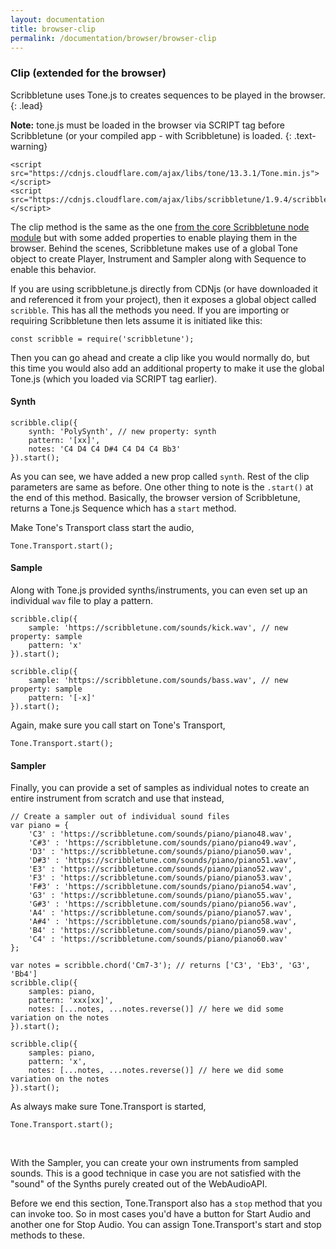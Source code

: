 ```yaml
---
layout: documentation
title: browser-clip
permalink: /documentation/browser/browser-clip
---
```


### Clip (extended for the browser)
Scribbletune uses Tone.js to creates sequences to be played in the browser. 
{: .lead}

**Note:** tone.js must be loaded in the browser via SCRIPT tag before Scribbletune (or your compiled app - with Scribbletune) is loaded.
{: .text-warning}

```
<script src="https://cdnjs.cloudflare.com/ajax/libs/tone/13.3.1/Tone.min.js"></script>
<script src="https://cdnjs.cloudflare.com/ajax/libs/scribbletune/1.9.4/scribbletune.js"></script>
```

The clip method is the same as the one [from the core Scribbletune node module](/documentation/core/clip) but with some added properties to enable playing them in the browser. Behind the scenes, Scribbletune makes use of a global Tone object to create Player, Instrument and Sampler along with Sequence to enable this behavior.

If you are using scribbletune.js directly from CDNjs (or have downloaded it and referenced it from your project), then it exposes a global object called `scribble`. This has all the methods you need. If you are importing or requiring Scribbletune then lets assume it is initiated like this:

```
const scribble = require('scribbletune');
```

Then you can go ahead and create a clip like you would normally do, but this time you would also add an additional property to make it use the global Tone.js (which you loaded via SCRIPT tag earlier).

#### Synth

```
scribble.clip({ 
	synth: 'PolySynth', // new property: synth
	pattern: '[xx]', 
	notes: 'C4 D4 C4 D#4 C4 D4 C4 Bb3' 
}).start();
```

As you can see, we have added a new prop called `synth`. Rest of the clip parameters are same as before. One other thing to note is the `.start()` at the end of this method. Basically, the browser version of Scribbletune, returns a Tone.js Sequence which has a `start` method.

Make Tone's Transport class start the audio,

```
Tone.Transport.start();
```

#### Sample

Along with Tone.js provided synths/instruments, you can even set up an individual `wav` file to play a pattern.
```
scribble.clip({ 
	sample: 'https://scribbletune.com/sounds/kick.wav', // new property: sample
	pattern: 'x'
}).start();

scribble.clip({ 
	sample: 'https://scribbletune.com/sounds/bass.wav', // new property: sample
	pattern: '[-x]'
}).start();
```

Again, make sure you call start on Tone's Transport,

```
Tone.Transport.start();
```

#### Sampler

Finally, you can provide a set of samples as individual notes to create an entire instrument from scratch and use that instead,

```
// Create a sampler out of individual sound files
var piano = {
	'C3' : 'https://scribbletune.com/sounds/piano/piano48.wav',
	'C#3' : 'https://scribbletune.com/sounds/piano/piano49.wav',
	'D3' : 'https://scribbletune.com/sounds/piano/piano50.wav',
	'D#3' : 'https://scribbletune.com/sounds/piano/piano51.wav',
	'E3' : 'https://scribbletune.com/sounds/piano/piano52.wav',
	'F3' : 'https://scribbletune.com/sounds/piano/piano53.wav',
	'F#3' : 'https://scribbletune.com/sounds/piano/piano54.wav',
	'G3' : 'https://scribbletune.com/sounds/piano/piano55.wav',
	'G#3' : 'https://scribbletune.com/sounds/piano/piano56.wav',
	'A4' : 'https://scribbletune.com/sounds/piano/piano57.wav',
	'A#4' : 'https://scribbletune.com/sounds/piano/piano58.wav',
	'B4' : 'https://scribbletune.com/sounds/piano/piano59.wav',
	'C4' : 'https://scribbletune.com/sounds/piano/piano60.wav'
};

var notes = scribble.chord('Cm7-3'); // returns ['C3', 'Eb3', 'G3', 'Bb4']
scribble.clip({
	samples: piano,
	pattern: 'xxx[xx]',
	notes: [...notes, ...notes.reverse()] // here we did some variation on the notes
}).start();

scribble.clip({
	samples: piano,
	pattern: 'x',
	notes: [...notes, ...notes.reverse()] // here we did some variation on the notes
}).start();
```
As always make sure Tone.Transport is started,
```
Tone.Transport.start();
```
<br>

With the Sampler, you can create your own instruments from sampled sounds. This is a good technique in case you are not satisfied with the "sound" of the Synths purely created out of the WebAudioAPI.

Before we end this section, Tone.Transport also has a `stop` method that you can invoke too. So in most cases you'd have a button for Start Audio and another one for Stop Audio. You can assign Tone.Transport's start and stop methods to these.
